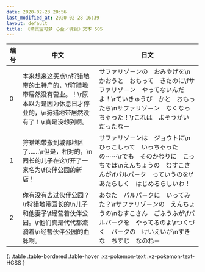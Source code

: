 ```yaml
---
date: 2020-02-23 20:56
last_modified_at: 2020-02-28 16:39
layout: default
title: 《精灵宝可梦 心金／魂银》文本 505
---
```

| 编号 | 中文 | 日文 |
| ---- | ---- | ---- |
| 0 | 本来想来这买点\n狩猎地带的土特产的，\f狩猎地带居然没有营业。！\r原本以为是因为休息日才停业的，\n狩猎地带居然没有了！\r真是没想到啊。 | サファリゾ－ンの　おみやげを\nかおうと　おもって　きたのに\fサファリゾ－ン　やってないんだよ！\rていきゅうび　かと　おもったら\nサファリゾ－ン　なくなっちゃった！\rこれは　よそうがい　だったな－ |
| 1 | 狩猎地带搬到城都地区了……\r但是，相对的，\n园长的儿子在这\f开了一家名为\f伙伴公园的新店！ | サファリゾ－ンは　ジョウトに\nひっこしって　いっちゃったの⋯⋯\rでも　そのかわりに　こっちでは\nえんちょうの　むすこさんが\fパルパ－ク　っていうのを\fあたらしく　はじめるらしいわ！ |
| 2 | 你有没有去过伙伴公园？\r狩猎地带园长的\n儿子和他妻子\f经营着伙伴公园。\r他们真是代代都流淌着\n经营伙伴公园的血脉啊。 | あなた　パルパ－クに　いってみた？\rサファリゾ－ンの　えんちょうの\nむすこさん　ごふうふが\fパルパ－クを　やってるのよ\rつくづく　パ－クの　けいえいが\nすきな　ちすじ　なのね－ |
{: .table .table-bordered .table-hover .xz-pokemon-text .xz-pokemon-text-HGSS }